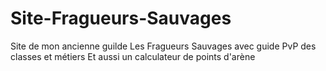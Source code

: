 # Site-Fragueurs-Sauvages
Site de mon ancienne guilde Les Fragueurs Sauvages avec guide PvP des classes et métiers
Et aussi un calculateur de points d'arène
